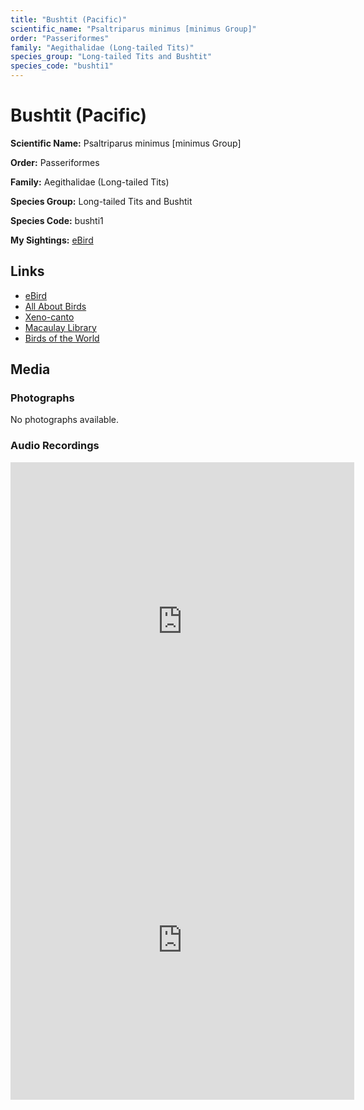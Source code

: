 ```yaml
---
title: "Bushtit (Pacific)"
scientific_name: "Psaltriparus minimus [minimus Group]"
order: "Passeriformes"
family: "Aegithalidae (Long-tailed Tits)"
species_group: "Long-tailed Tits and Bushtit"
species_code: "bushti1"
---
```


# Bushtit (Pacific)

**Scientific Name:** Psaltriparus minimus [minimus Group]

**Order:** Passeriformes

**Family:** Aegithalidae (Long-tailed Tits)

**Species Group:** Long-tailed Tits and Bushtit

**Species Code:** bushti1

**My Sightings:** [eBird](https://ebird.org/lifelist?r=world&time=life&spp=bushti1)

## Links
* [eBird](https://ebird.org/species/bushti1) 
* [All About Birds](https://www.allaboutbirds.org/guide/bushti1) 
* [Xeno-canto](https://www.xeno-canto.org/species/psaltriparus-minimus-[minimus-group]) 
* [Macaulay Library](https://search.macaulaylibrary.org/catalog?taxonCode=bushti1&sort=rating_rank_desc)
* [Birds of the World](https://birdsoftheworld.org/bow/species/bushti1)

## Media
### Photographs
No photographs available.

### Audio Recordings
<iframe src="https://macaulaylibrary.org/asset/626995415/embed" width="550" height="510" frameborder="0" allowfullscreen></iframe>
<iframe src="https://macaulaylibrary.org/asset/626995416/embed" width="550" height="510" frameborder="0" allowfullscreen></iframe>
